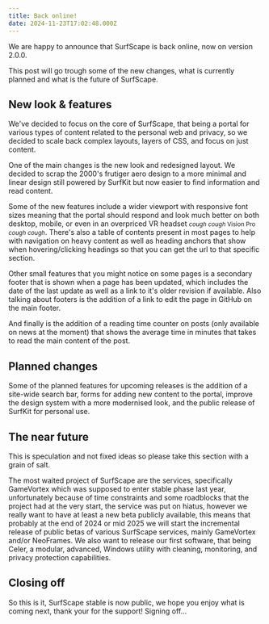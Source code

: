 ```yaml
---
title: Back online!
date: 2024-11-23T17:02:48.000Z
---
```


We are happy to announce that SurfScape is back online, now on version 2.0.0.

This post will go trough some of the new changes, what is currently planned and what is the future of SurfScape.

## New look & features

We've decided to focus on the core of SurfScape, that being a portal for various types of content related to the personal web and privacy, so we decided to scale back complex layouts, layers of CSS, and focus on just content.

One of the main changes is the new look and redesigned layout. We decided to scrap the 2000's frutiger aero design to a more minimal and linear design still powered by SurfKit but now easier to find information and read content.

Some of the new features include a wider viewport with responsive font sizes meaning that the portal should respond and look much better on both desktop, mobile, or even in an overpriced VR headset <small> _cough cough_ Vision Pro _cough cough_</small>. There's also a table of contents present in most pages to help with navigation on heavy content as well as heading anchors that show when hovering/clicking headings so that you can get the url to that specific section.

Other small features that you might notice on some pages is a secondary footer that is shown when a page has been updated, which includes the date of the last update as well as a link to it's older revision if available. Also talking about footers is the addition of a link to edit the page in GitHub on the main footer.

And finally is the addition of a reading time counter on posts (only available on news at the moment) that shows the average time in minutes that takes to read the main content of the post.

## Planned changes

Some of the planned features for upcoming releases is the addition of a site-wide search bar, forms for adding new content to the portal, improve the design system with a more modernised look, and the public release of SurfKit for personal use.

## The near future

This is speculation and not fixed ideas so please take this section with a grain of salt.

The most waited project of SurfScape are the services, specifically GameVortex which was supposed to enter stable phase last year, unfortunately because of time constraints and some roadblocks that the project had at the very start, the service was put on hiatus, however we really want to have at least a new beta publicly available, this means that probably at the end of 2024 or mid 2025 we will start the incremental release of public betas of various SurfScape services, mainly GameVortex and/or NeoFrames. We also want to release our first software, that being Celer, a modular, advanced, Windows utility with cleaning, monitoring, and privacy protection capabilities.

## Closing off

So this is it, SurfScape stable is now public, we hope you enjoy what is coming next, thank your for the support! Signing off...
